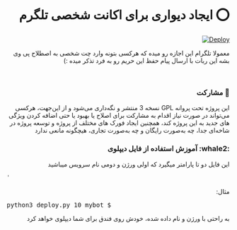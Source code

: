 <h1 style="text-align: right;direction: rtl;" dir="rtl">⭕️ ایجاد دیواری برای اکانت شخصی تلگرم</h1>
<div align="right">
<a href="https://heroku.com/deploy">
  <img src="https://www.herokucdn.com/deploy/button.svg" alt="Deploy">
</a>
  </div>
<p style="text-align: right;direction: rtl;" dir="rtl">معمولا تلگرام این اجازه رو میده که هرکسی بتونه وارد چت شخصی به اصطلاح پی وی بشه این ربات با ارسال پیام حفظ این حریم رو
  به فرد تذکر میده :)</p>
<br>

<h3 dir="rtl" style="text-align: right;direction: rtl;">🤝 مشارکت</h3>
<p dir="rtl" style="text-align: right;direction: rtl;">این پروژه تحت پروانه GPL نسخه 3 منتشر و نگه‌داری می‌شود و از این‌جهت، هرکسی می‌تواند در صورت نیاز اقدام به مشارکت برای اصلاح یا بهبود یا حتی اضافه کردن ویژگی های جدید به این پروژه کند، همچنین ایجاد فورک های مختلف از پروژه و توسعه پروژه در شاخه‌ای جدا، چه به‌صورت رایگان و چه به‌صورت تجاری، هیچگونه مانعی ندارد</p>
<h3 dir="rtl" style="text-align: right;direction: rtl;">:whale2: آموزش استفاده از فایل دیپلوی</h3>
<p dir="rtl" style="text-align: right;direction: rtl;">
این فایل دو تا پارامتر میگیرد که اولی ورژن و دومی نام سرویس میباشید</p>
ٰ<p dir="rtl" style="text-align: right;direction: rtl;">مثال:
</p>
<pre dir="rtl" style="text-align: left;direction: rtl;">$ python3 deploy.py 10 mybot</pre>
<p dir="rtl" style="text-align: right;direction: rtl;">
به راحتی با ورژن و نام داده شده، خودش روی فندق برای شما دیپلوی خواهد کرد</p>
